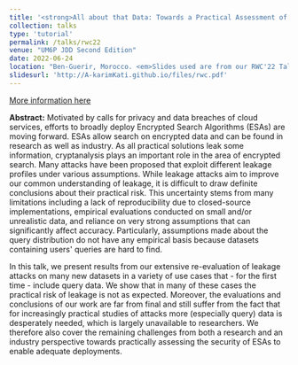 ```yaml
---
title: '<strong>All about that Data: Towards a Practical Assessment of Attacks on Encrypted Search</strong>'
collection: talks
type: 'tutorial'
permalink: /talks/rwc22
venue: "UM6P JDD Second Edition"
date: 2022-06-24
location: "Ben-Guerir, Morocco. <em>Slides used are from our RWC'22 Talk.</em>"
slidesurl: 'http://A-karimKati.github.io/files/rwc.pdf'
---
```

[More information here](https://rwc.iacr.org/2022/)

__Abstract:__
Motivated by calls for privacy and data breaches of cloud services, efforts to broadly deploy Encrypted Search Algorithms (ESAs) are moving forward. ESAs allow search on encrypted data and can be found in research as well as industry. As all practical solutions leak some information, cryptanalysis plays an important role in the area of encrypted search. Many attacks have been proposed that exploit different leakage profiles under various assumptions. While leakage attacks aim to improve our common understanding of leakage, it is difficult to draw definite conclusions about their practical risk. This uncertainty stems from many limitations including a lack of reproducibility due to closed-source implementations, empirical evaluations conducted on small and/or unrealistic data, and reliance on very strong assumptions that can significantly affect accuracy. Particularly, assumptions made about the query distribution do not have any empirical basis because datasets containing users' queries are hard to find.

In this talk, we present results from our extensive re-evaluation of leakage attacks on many new datasets in a variety of use cases that - for the first time - include query data. We show that in many of these cases the practical risk of leakage is not as expected. Moreover, the evaluations and conclusions of our work are far from final and still suffer from the fact that for increasingly practical studies of attacks more (especially query) data is desperately needed, which is largely unavailable to researchers. We therefore also cover the remaining challenges from both a research and an industry perspective towards practically assessing the security of ESAs to enable adequate deployments.
